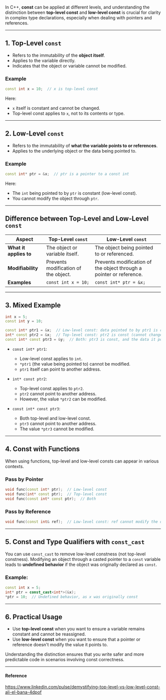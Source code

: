 In C++, **const** can be applied at different levels, and understanding the distinction between **top-level const** and **low-level const** is crucial for clarity in complex type declarations, especially when dealing with pointers and references.

---

## **1. Top-Level `const`**

- Refers to the immutability of the **object itself**.
- Applies to the variable directly.
- Indicates that the object or variable cannot be modified.

### **Example**

```cpp
const int x = 10;  // x is top-level const
```

Here:

- `x` itself is constant and cannot be changed.
- Top-level const applies to `x`, not to its contents or type.

---

## **2. Low-Level `const`**

- Refers to the immutability of **what the variable points to or references**.
- Applies to the underlying object or the data being pointed to.

### **Example**

```cpp
const int* ptr = &x;  // ptr is a pointer to a const int
```

Here:

- The `int` being pointed to by `ptr` is constant (low-level const).
- You cannot modify the object through `ptr`.

---

## **Difference between Top-Level and Low-Level `const`**

|**Aspect**|**Top-Level `const`**|**Low-Level `const`**|
|---|---|---|
|**What it applies to**|The object or variable itself.|The object being pointed to or referenced.|
|**Modifiability**|Prevents modification of the object.|Prevents modification of the object through a pointer or reference.|
|**Examples**|`const int x = 10;`|`const int* ptr = &x;`|

---

## **3. Mixed Example**

```cpp
int x = 5;
const int y = 10;

const int* ptr1 = &x;  // Low-level const: data pointed to by ptr1 is const
int* const ptr2 = &x;  // Top-level const: ptr2 is const (cannot change address)
const int* const ptr3 = &y;  // Both: ptr3 is const, and the data it points to is const
```

- `const int* ptr1`:
    
    - Low-level const applies to `int`.
    - `*ptr1` (the value being pointed to) cannot be modified.
    - `ptr1` itself can point to another address.
- `int* const ptr2`:
    
    - Top-level const applies to `ptr2`.
    - `ptr2` cannot point to another address.
    - However, the value `*ptr2` can be modified.
- `const int* const ptr3`:
    
    - Both top-level and low-level const.
    - `ptr3` cannot point to another address.
    - The value `*ptr3` cannot be modified.

---

## **4. Const with Functions**

When using functions, top-level and low-level consts can appear in various contexts.

### **Pass by Pointer**

```cpp
void func(const int* ptr);  // Low-level const
void func(int* const ptr);  // Top-level const
void func(const int* const ptr);  // Both
```

### **Pass by Reference**

```cpp
void func(const int& ref);  // Low-level const: ref cannot modify the original value
```

---

## **5. Const and Type Qualifiers with `const_cast`**

You can use `const_cast` to remove low-level constness (not top-level constness). Modifying an object through a casted pointer to a `const` variable leads to **undefined behavior** if the object was originally declared as `const`.

### Example:

```cpp
const int x = 5;
int* ptr = const_cast<int*>(&x);
*ptr = 10;  // Undefined behavior, as x was originally const
```

---

## **6. Practical Usage**

- Use **top-level const** when you want to ensure a variable remains constant and cannot be reassigned.
- Use **low-level const** when you want to ensure that a pointer or reference doesn't modify the value it points to.

Understanding the distinction ensures that you write safer and more predictable code in scenarios involving const correctness.

---

#### Reference
https://www.linkedin.com/pulse/demystifying-top-level-vs-low-level-const-ali-el-bana-4dpof